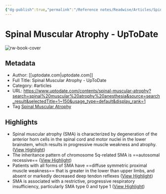 ```yaml
---
{"dg-publish":true,"permalink":"/Reference notes/Readwise/Articles/Spinal Muscular Atrophy - UpToDate/"}
---
```


# Spinal Muscular Atrophy - UpToDate

![rw-book-cover](https://readwise-assets.s3.amazonaws.com/static/images/article0.00998d930354.png)

## Metadata
- Author: [[uptodate.com\|uptodate.com]]
- Full Title: Spinal Muscular Atrophy - UpToDate
- Category: #articles
- URL: https://www.uptodate.com/contents/spinal-muscular-atrophy?search=spinal%20muscular%20atrophy%20anesthesia&source=search_result&selectedTitle=1~150&usage_type=default&display_rank=1
- Tag [Spinal Muscular Atrophy](../../../pages/Spinal%20Muscular%20Atrophy.md)

## Highlights
- Spinal muscular atrophy (SMA) is characterized by degeneration of the anterior horn cells in the spinal cord and motor nuclei in the lower brainstem, which results in progressive muscle weakness and atrophy. ([View Highlight](https://read.readwise.io/read/01gm068r0zrh1ap8m9ajnh1aem))
- The inheritance pattern of chromosome 5q-related SMA is ==autosomal recessive== ([View Highlight](https://read.readwise.io/read/01gm069crvmfzmrhrr1wcxt08n))
- Patients with all forms of SMA have ==diffuse symmetric proximal muscle weakness== that is greater in the lower than upper limbs, and absent or markedly decreased deep tendon reflexes ([View Highlight](https://read.readwise.io/read/01gm06cf43xcjhw3cm2smfcqqw))
- SMA is associated with a restrictive, progressive respiratory insufficiency, particularly SMA type 0 and type 1 ([View Highlight](https://read.readwise.io/read/01gm06cp3vzvbsekpr8rxzh983))
